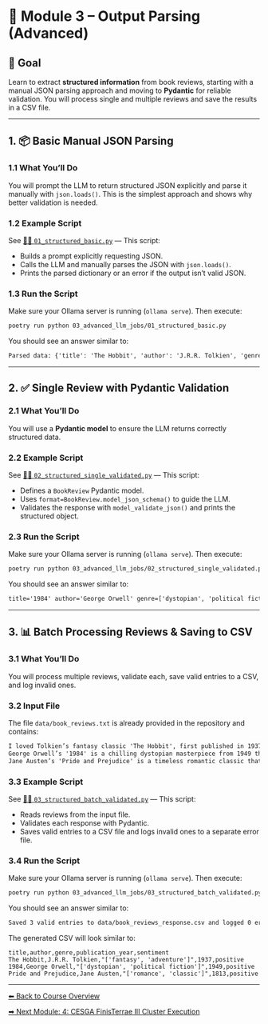 # 🧩 Module 3 – Output Parsing (Advanced)

## 🎯 Goal

Learn to extract **structured information** from book reviews, starting with a manual JSON parsing approach and moving to **Pydantic** for reliable validation. You will process single and multiple reviews and save the results in a CSV file.

---

## 1. 📦 Basic Manual JSON Parsing

### **1.1 What You’ll Do**

You will prompt the LLM to return structured JSON explicitly and parse it manually with `json.loads()`. This is the simplest approach and shows why better validation is needed.

### **1.2 Example Script**

See [🧑‍💻 `01_structured_basic.py`](./01_structured_basic.py) — This script:

- Builds a prompt explicitly requesting JSON.
- Calls the LLM and manually parses the JSON with `json.loads()`.
- Prints the parsed dictionary or an error if the output isn’t valid JSON.

### **1.3 Run the Script**

Make sure your Ollama server is running (`ollama serve`). Then execute:

```bash
poetry run python 03_advanced_llm_jobs/01_structured_basic.py
```

You should see an answer similar to:

```txt
Parsed data: {'title': 'The Hobbit', 'author': 'J.R.R. Tolkien', 'genre': ['fantasy', 'adventure'], 'publication_year': 1937, 'sentiment': 'positive'}
```

---

## 2. ✅ Single Review with Pydantic Validation

### **2.1 What You’ll Do**

You will use a **Pydantic model** to ensure the LLM returns correctly structured data.

### **2.2 Example Script**

See [🧑‍💻 `02_structured_single_validated.py`](./02_structured_single_validated.py) — This script:

- Defines a `BookReview` Pydantic model.
- Uses `format=BookReview.model_json_schema()` to guide the LLM.
- Validates the response with `model_validate_json()` and prints the structured object.

### **2.3 Run the Script**

Make sure your Ollama server is running (`ollama serve`). Then execute:

```bash
poetry run python 03_advanced_llm_jobs/02_structured_single_validated.py
```

You should see an answer similar to:

```txt
title='1984' author='George Orwell' genre=['dystopian', 'political fiction'] publication_year=1949 sentiment='positive'
```

---

## 3. 📊 Batch Processing Reviews & Saving to CSV

### **3.1 What You’ll Do**

You will process multiple reviews, validate each, save valid entries to a CSV, and log invalid ones.

### **3.2 Input File**

The file `data/book_reviews.txt` is already provided in the repository and contains:

```txt
I loved Tolkien’s fantasy classic 'The Hobbit', first published in 1937. Such a charming adventure!
George Orwell’s '1984' is a chilling dystopian masterpiece from 1949 that feels frighteningly relevant today.
Jane Austen’s 'Pride and Prejudice' is a timeless romantic classic that brilliantly critiques social norms.
```

### **3.3 Example Script**

See [🧑‍💻 `03_structured_batch_validated.py`](./03_structured_batch_validated.py) — This script:

- Reads reviews from the input file.
- Validates each response with Pydantic.
- Saves valid entries to a CSV file and logs invalid ones to a separate error file.

### **3.4 Run the Script**

Make sure your Ollama server is running (`ollama serve`). Then execute:

```bash
poetry run python 03_advanced_llm_jobs/03_structured_batch_validated.py
```

You should see an answer similar to:

```txt
Saved 3 valid entries to data/book_reviews_response.csv and logged 0 errors.
```

The generated CSV will look similar to:

```csv
title,author,genre,publication_year,sentiment
The Hobbit,J.R.R. Tolkien,"['fantasy', 'adventure']",1937,positive
1984,George Orwell,"['dystopian', 'political fiction']",1949,positive
Pride and Prejudice,Jane Austen,"['romance', 'classic']",1813,positive
```

---

[⬅ Back to Course Overview](../README.md)

[➡ Next Module: 4: CESGA FinisTerrae III Cluster Execution](../04_cluster_execution/README.md)
